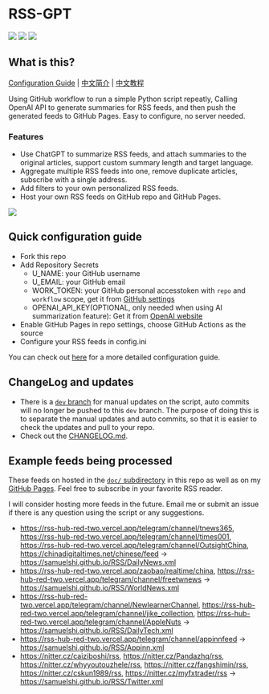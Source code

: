 # RSS-GPT

[![](https://img.shields.io/github/last-commit/yinan-c/RSS-GPT/dev?label=updated)](https://github.com/yinan-c/RSS-GPT/tree/dev)
[![](https://img.shields.io/github/last-commit/yinan-c/RSS-GPT/main?label=feeds%20refreshed)](https://yinan-c.github.io/RSS-GPT/)
[![](https://img.shields.io/github/license/yinan-c/RSS-GPT)](https://github.com/yinan-c/RSS-GPT/blob/master/LICENSE)


## What is this?

[Configuration Guide](https://yinan-c.github.io/rss-gpt-manual-en.html) | [中文简介](README-zh.md) | [中文教程](https://yinan-c.github.io/rss-gpt-manual-zh.html)

Using GitHub workflow to run a simple Python script repeatly, Calling OpenAI API to generate summaries for RSS feeds, and then push the generated feeds to GitHub Pages. Easy to configure, no server needed.

### Features

- Use ChatGPT to summarize RSS feeds, and attach summaries to the original articles, support custom summary length and target language.
- Aggregate multiple RSS feeds into one, remove duplicate articles, subscribe with a single address.
- Add filters to your own personalized RSS feeds.
- Host your own RSS feeds on GitHub repo and GitHub Pages.

![](https://i.imgur.com/7darABv.jpg)

## Quick configuration guide

- Fork this repo
- Add Repository Secrets
    - U_NAME: your GitHub username
    - U_EMAIL: your GitHub email
    - WORK_TOKEN: your GitHub personal accesstoken with `repo` and `workflow` scope, get it from [GitHub settings](https://github.com/settings/tokens/new)
    - OPENAI_API_KEY(OPTIONAL, only needed when using AI summarization feature): Get it from [OpenAI website](https://platform.openai.com/account/api-keys)
- Enable GitHub Pages in repo settings, choose GitHub Actions as the source
- Configure your RSS feeds in config.ini

You can check out [here](https://yinan-c.github.io/rss-gpt-manual-en.html) for a more detailed configuration guide.

## ChangeLog and updates

- There is a [`dev` branch](https://github.com/yinan-c/RSS-GPT/tree/dev) for manual updates on the script, auto commits will no longer be pushed to this `dev` branch. The purpose of doing this is to separate the manual updates and auto commits, so that it is easier to check the updates and pull to your repo.
- Check out the [CHANGELOG.md](CHANGELOG.md).

## Example feeds being processed

These feeds on hosted in the [`doc/` subdirectory](https://github.com/yinan-c/RSS-GPT/tree/main/docs) in this repo as well as on my [GitHub Pages](https://yinan-c.github.io/RSS-GPT/). Feel free to subscribe in your favorite RSS reader.

I will consider hosting more feeds in the future. Email me or submit an issue if there is any question using the script or any suggestions.
- https://rss-hub-red-two.vercel.app/telegram/channel/tnews365, https://rss-hub-red-two.vercel.app/telegram/channel/times001, https://rss-hub-red-two.vercel.app/telegram/channel/OutsightChina, https://chinadigitaltimes.net/chinese/feed -> https://samuelshi.github.io/RSS/DailyNews.xml
- https://rss-hub-red-two.vercel.app/zaobao/realtime/china, https://rss-hub-red-two.vercel.app/telegram/channel/freetwnews -> https://samuelshi.github.io/RSS/WorldNews.xml
- https://rss-hub-red-two.vercel.app/telegram/channel/NewlearnerChannel, https://rss-hub-red-two.vercel.app/telegram/channel/jike_collection, https://rss-hub-red-two.vercel.app/telegram/channel/AppleNuts -> https://samuelshi.github.io/RSS/DailyTech.xml
- https://rss-hub-red-two.vercel.app/telegram/channel/appinnfeed -> https://samuelshi.github.io/RSS/Appinn.xml
- https://nitter.cz/caiziboshi/rss, https://nitter.cz/Pandazhq/rss, https://nitter.cz/whyyoutouzhele/rss, https://nitter.cz/fangshimin/rss, https://nitter.cz/cskun1989/rss, https://nitter.cz/myfxtrader/rss -> https://samuelshi.github.io/RSS/Twitter.xml
